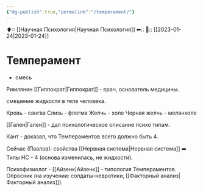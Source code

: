 ```yaml
---
{"dg-publish":true,"permalink":"/temperament/"}
---
```



⬆:: [[Научная Психология\|Научная Психология]]
⬅::
📅:: [[2023-01-24\|2023-01-24]]

# Темперамент
- смесь

Римлянин [[Гиппократ\|Гиппократ]] - врач, основатель медицины.

смешение жидкости в теле человека.

Кровь - сангва
Слизь - флегма
Желчь - холе 
Черная желчь - меланхоле

[[Гален\|Гален]] - дал психологическое описание психо типам.

Кант - доказал, что Темпераментов всего должно быть 4.

Сейчас (Павлов): свойства [[Нервная система\|Нервная система]] ➡️ Типы НС - 4 (основа изменилась, не жидкости).

Психофизиолог - [[Айзенк\|Айзенк]] - типология Темпераментов.
Опросник (на изучении: солдаты-невротики, [[Факторный анализ\|Факторный анализ]]).


